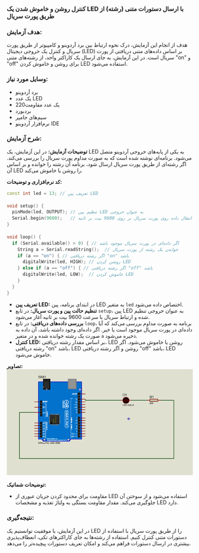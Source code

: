 ### کنترل روشن و خاموش شدن یک LED با ارسال دستورات متنی (رشته) از طریق پورت سریال

### هدف آزمایش:
هدف از انجام این آزمایش، درک نحوه ارتباط بین برد آردوینو و کامپیوتر از طریق پورت سریال و کنترل یک خروجی دیجیتال (LED) بر اساس داده‌های متنی دریافتی از پورت سریال است. در این آزمایش، به جای ارسال یک کاراکتر واحد، از رشته‌های متنی "on" و "off" برای روشن و خاموش کردن LED استفاده می‌شود.

### وسایل مورد نیاز:
* برد آردوینو
* یک عدد LED
* یک عدد مقاومت220  
* بردبورد
* سیم‌های جامپر
* نرم‌افزار آردوینو IDE

### شرح آزمایش:

**توضیحات آزمایش:**
در این آزمایش، یک LED به یکی از پایه‌های خروجی آردوینو متصل می‌شود. برنامه‌ای نوشته شده است که به صورت مداوم پورت سریال را بررسی می‌کند. اگر رشته‌ای از طریق پورت سریال ارسال شود، برنامه آن رشته را خوانده و بر اساس آن LED را روشن یا خاموش می‌کند.

**کد نرم‌افزاری و توضیحات:**
```c++
const int led = 13; // تعریف پین LED

void setup() {
  pinMode(led, OUTPUT); // تنظیم پین LED به عنوان خروجی
  Serial.begin(9600);   // تنظیم سرعت انتقال داده روی پورت سریال بر روی 9600 بیت بر ثانیه
}

void loop() {
  if (Serial.available() > 0) { // اگر داده‌ای در پورت سریال موجود باشد
    String a = Serial.readString();  // خواندن یک رشته از پورت سریال
    if (a == "on") { // اگر رشته دریافتی "on" باشد
      digitalWrite(led, HIGH); // روشن کردن LED
    } else if (a == "off") { // اگر رشته دریافتی "off" باشد
      digitalWrite(led, LOW);  // خاموش کردن LED
    }
  }
}
```
* **تعریف پین LED:** در ابتدای برنامه، پین LED به متغیر `led` اختصاص داده می‌شود.
* **تنظیم حالت پین و پورت سریال:** در تابع `setup`، پین LED به عنوان خروجی تنظیم شده و ارتباط سریال با سرعت 9600 بیت بر ثانیه آغاز می‌شود.
* **بررسی داده‌های دریافتی:** در تابع `loop`، برنامه به صورت مداوم بررسی می‌کند که آیا داده‌ای در پورت سریال موجود است یا خیر. اگر داده‌ای وجود داشته باشد، آن داده به صورت یک رشته خوانده شده و در متغیر `a` ذخیره می‌شود.
* **کنترل LED:** بر اساس مقدار رشته دریافتی، LED روشن یا خاموش می‌شود. اگر رشته دریافتی "on" باشد، LED روشن و اگر رشته دریافتی "off" باشد، LED خاموش می‌شود.

**تصاویر:**
![توضیح تصویر](https://github.com/vahidseyyedi/microProcessor/blob/main/02%20Laboratory/img/map%202.png)

**توضیحات شماتیک:**
* مقاومت برای محدود کردن جریان عبوری از LED استفاده می‌شود و از سوختن آن جلوگیری می‌کند. مقدار مقاومت بستگی به ولتاژ تغذیه و مشخصات LED دارد.

### نتیجه‌گیری:
در این آزمایش، با موفقیت توانستیم یک LED را از طریق پورت سریال با استفاده از دستورات متنی کنترل کنیم. استفاده از رشته‌ها به جای کاراکترهای تکی، انعطاف‌پذیری بیشتری در ارسال دستورات فراهم می‌کند و امکان تعریف دستورات پیچیده‌تر را می‌دهد.
